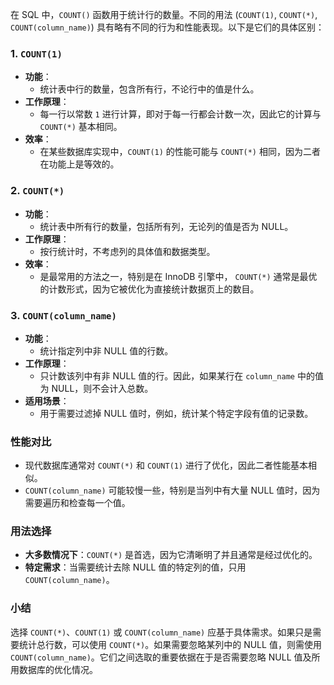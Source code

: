 在 SQL 中，`COUNT()` 函数用于统计行的数量。不同的用法 (`COUNT(1)`, `COUNT(*)`, `COUNT(column_name)`) 具有略有不同的行为和性能表现。以下是它们的具体区别：

### 1. `COUNT(1)`

+ **功能**：
  + 统计表中行的数量，包含所有行，不论行中的值是什么。
+ **工作原理**：
  + 每一行以常数 `1` 进行计算，即对于每一行都会计数一次，因此它的计算与 `COUNT(*)` 基本相同。
+ **效率**：
  + 在某些数据库实现中，`COUNT(1)` 的性能可能与 `COUNT(*)` 相同，因为二者在功能上是等效的。

### 2. `COUNT(*)`

+ **功能**：
  + 统计表中所有行的数量，包括所有列，无论列的值是否为 NULL。
+ **工作原理**：
  + 按行统计时，不考虑列的具体值和数据类型。
+ **效率**：
  + 是最常用的方法之一，特别是在 InnoDB 引擎中， `COUNT(*)` 通常是最优的计数形式，因为它被优化为直接统计数据页上的数目。

### 3. `COUNT(column_name)`

+ **功能**：
  + 统计指定列中非 NULL 值的行数。
+ **工作原理**：
  + 只计数该列中有非 NULL 值的行。因此，如果某行在 `column_name` 中的值为 NULL，则不会计入总数。
+ **适用场景**：
  + 用于需要过滤掉 NULL 值时，例如，统计某个特定字段有值的记录数。

### 性能对比

+ 现代数据库通常对 `COUNT(*)` 和 `COUNT(1)` 进行了优化，因此二者性能基本相似。
+ `COUNT(column_name)` 可能较慢一些，特别是当列中有大量 NULL 值时，因为需要遍历和检查每一个值。

### 用法选择

+ **大多数情况下**：`COUNT(*)` 是首选，因为它清晰明了并且通常是经过优化的。
+ **特定需求**：当需要统计去除 NULL 值的特定列的值，只用 `COUNT(column_name)`。

### 小结

选择 `COUNT(*)`、`COUNT(1)` 或 `COUNT(column_name)` 应基于具体需求。如果只是需要统计总行数，可以使用 `COUNT(*)`。如果需要忽略某列中的 NULL 值，则需使用 `COUNT(column_name)`。它们之间选取的重要依据在于是否需要忽略 NULL 值及所用数据库的优化情况。

